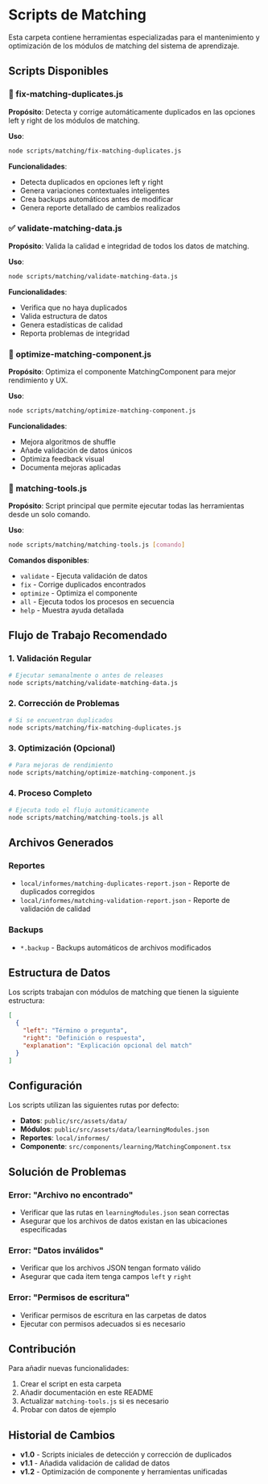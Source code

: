 # Scripts de Matching

Esta carpeta contiene herramientas especializadas para el mantenimiento y optimización de los módulos de matching del sistema de aprendizaje.

## Scripts Disponibles

### 🔧 fix-matching-duplicates.js
**Propósito**: Detecta y corrige automáticamente duplicados en las opciones left y right de los módulos de matching.

**Uso**:
```bash
node scripts/matching/fix-matching-duplicates.js
```

**Funcionalidades**:
- Detecta duplicados en opciones left y right
- Genera variaciones contextuales inteligentes
- Crea backups automáticos antes de modificar
- Genera reporte detallado de cambios realizados

### ✅ validate-matching-data.js
**Propósito**: Valida la calidad e integridad de todos los datos de matching.

**Uso**:
```bash
node scripts/matching/validate-matching-data.js
```

**Funcionalidades**:
- Verifica que no haya duplicados
- Valida estructura de datos
- Genera estadísticas de calidad
- Reporta problemas de integridad

### 🚀 optimize-matching-component.js
**Propósito**: Optimiza el componente MatchingComponent para mejor rendimiento y UX.

**Uso**:
```bash
node scripts/matching/optimize-matching-component.js
```

**Funcionalidades**:
- Mejora algoritmos de shuffle
- Añade validación de datos únicos
- Optimiza feedback visual
- Documenta mejoras aplicadas

### 🎯 matching-tools.js
**Propósito**: Script principal que permite ejecutar todas las herramientas desde un solo comando.

**Uso**:
```bash
node scripts/matching/matching-tools.js [comando]
```

**Comandos disponibles**:
- `validate` - Ejecuta validación de datos
- `fix` - Corrige duplicados encontrados
- `optimize` - Optimiza el componente
- `all` - Ejecuta todos los procesos en secuencia
- `help` - Muestra ayuda detallada

## Flujo de Trabajo Recomendado

### 1. Validación Regular
```bash
# Ejecutar semanalmente o antes de releases
node scripts/matching/validate-matching-data.js
```

### 2. Corrección de Problemas
```bash
# Si se encuentran duplicados
node scripts/matching/fix-matching-duplicates.js
```

### 3. Optimización (Opcional)
```bash
# Para mejoras de rendimiento
node scripts/matching/optimize-matching-component.js
```

### 4. Proceso Completo
```bash
# Ejecuta todo el flujo automáticamente
node scripts/matching/matching-tools.js all
```

## Archivos Generados

### Reportes
- `local/informes/matching-duplicates-report.json` - Reporte de duplicados corregidos
- `local/informes/matching-validation-report.json` - Reporte de validación de calidad

### Backups
- `*.backup` - Backups automáticos de archivos modificados

## Estructura de Datos

Los scripts trabajan con módulos de matching que tienen la siguiente estructura:

```json
[
  {
    "left": "Término o pregunta",
    "right": "Definición o respuesta",
    "explanation": "Explicación opcional del match"
  }
]
```

## Configuración

Los scripts utilizan las siguientes rutas por defecto:
- **Datos**: `public/src/assets/data/`
- **Módulos**: `public/src/assets/data/learningModules.json`
- **Reportes**: `local/informes/`
- **Componente**: `src/components/learning/MatchingComponent.tsx`

## Solución de Problemas

### Error: "Archivo no encontrado"
- Verificar que las rutas en `learningModules.json` sean correctas
- Asegurar que los archivos de datos existan en las ubicaciones especificadas

### Error: "Datos inválidos"
- Verificar que los archivos JSON tengan formato válido
- Asegurar que cada item tenga campos `left` y `right`

### Error: "Permisos de escritura"
- Verificar permisos de escritura en las carpetas de datos
- Ejecutar con permisos adecuados si es necesario

## Contribución

Para añadir nuevas funcionalidades:
1. Crear el script en esta carpeta
2. Añadir documentación en este README
3. Actualizar `matching-tools.js` si es necesario
4. Probar con datos de ejemplo

## Historial de Cambios

- **v1.0** - Scripts iniciales de detección y corrección de duplicados
- **v1.1** - Añadida validación de calidad de datos
- **v1.2** - Optimización de componente y herramientas unificadas